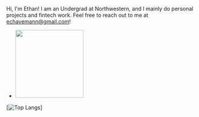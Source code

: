 Hi, I'm Ethan! I am an Undergrad at Northwestern, and I mainly do personal projects and fintech work. Feel free to reach out to me at echavemann@gmail.com! 


- <img height="180em" src="https://github-readme-stats.vercel.app/api?username=echavemann&show_icons=true&hide_border=true&&count_private=true&include_all_commits=true&theme=tokyonight" />
[![Top Langs](https://github-readme-stats.vercel.app/api/top-langs/?username=echavemann&layout=compact)]
<!---
echavemann/echavemann is a ✨ special ✨ repository because its `README.md` (this file) appears on your GitHub profile.
You can click the Preview link to take a look at your changes.
--->
